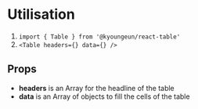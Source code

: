 # Utilisation

1. `import { Table } from '@kyoungeun/react-table'`
2. `<Table headers={} data={} />`

## Props

- **headers** is an Array for the headline of the table
- **data** is an Array of objects to fill the cells of the table
